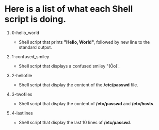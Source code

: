 # Here is a list of what each Shell script is doing.

1. 0-hello_world
   - Shell script that prints **"Hello, World"**, followed by new line to the standard output.

2. 1-confused_smiley
   - Shell script that displays a confused smiley "(Ôo)'.

3. 2-hellofile
   - Shell script that display the content of the **/etc/passwd** file.

4. 3-twofiles
   - Shell script that display the content of **/etc/passwd** and **/etc/hosts**.

5. 4-lastlines
   - Shell script that display the last 10 lines of **/etc/passwd**.

